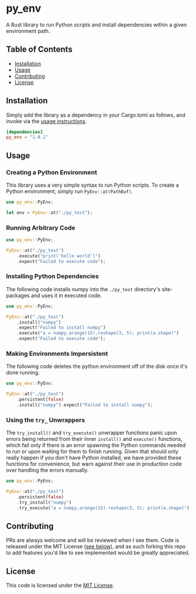 # py_env

A Rust library to run Python scripts and install dependencies within a given environment path.

## Table of Contents

* [Installation](#installation)
* [Usage](#usage)
* [Contributing](#contributing)
* [License](#license)

## Installation

Simply add the library as a dependency in your Cargo.toml as follows, and invoke via the [usage instructions](#usage).
```toml
[dependencies]
py_env = "1.0.1"
```

## Usage

### Creating a Python Environment

This library uses a very simple syntax to run Python scripts. To create a Python environment, simply run `PyEnv::at(PathBuf)`.

```rust
use py_env::PyEnv;

let env = PyEnv::at("./py_test");
```

### Running Arbitrary Code

```rust
use py_env::PyEnv;

PyEnv::at("./py_test")
    .execute("print('hello world')")
    .expect("Failed to execute code");
```

### Installing Python Dependencies

The following code installs numpy into the `./py_test` directory's site-packages and uses it in executed code.

```rust
use py_env::PyEnv;

PyEnv::at("./py_test")
    .install("numpy")
    .expect("Failed to install numpy")
    .execute("a = numpy.arange(15).reshape(3, 5); print(a.shape)")
    .expect("Failed to execute code");
```

### Making Environments Impersistent

The following code deletes the python environment off of the disk once it's done running.

```rust
use py_env::PyEnv;

PyEnv::at("./py_test")
    .persistent(false)
    .install("numpy").expect("Failed to install numpy");
```

### Using the `try_` Unwrappers

The `try_install()` and `try_execute()` unwrapper functions panic upon errors being returned from their inner `install()` and `execute()` functions, which fail only if there is an error spawning the Python commands needed to run or upon waiting for them to finish running. Given that should only really happen if you don't have Python installed, we have provided these functions for convenience, but warn against their use in production code over handling the errors manually.

```rust
use py_env::PyEnv;

PyEnv::at("./py_test")
    .persistent(false)
    .try_install("numpy")
    .try_execute("a = numpy.arange(15).reshape(3, 5); print(a.shape)");
```

## Contributing

PRs are always welcome and will be reviewed when I see them. Code is released under the MIT License ([see below](#license)), and as such forking this repo to add features you'd like to see implemented would be greatly appreciated.

## License

This code is licensed under the [MIT License](https://github.com/uptudev/py_shell/blob/main/LICENSE).
